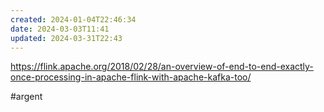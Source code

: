 ```yaml
---
created: 2024-01-04T22:46:34
date: 2024-03-03T11:41
updated: 2024-03-31T22:43
---
```

https://flink.apache.org/2018/02/28/an-overview-of-end-to-end-exactly-once-processing-in-apache-flink-with-apache-kafka-too/

#argent 